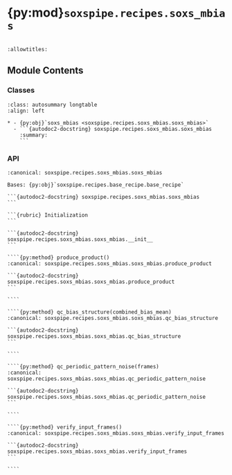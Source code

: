 # {py:mod}`soxspipe.recipes.soxs_mbias`

```{py:module} soxspipe.recipes.soxs_mbias
```

```{autodoc2-docstring} soxspipe.recipes.soxs_mbias
:allowtitles:
```

## Module Contents

### Classes

````{list-table}
:class: autosummary longtable
:align: left

* - {py:obj}`soxs_mbias <soxspipe.recipes.soxs_mbias.soxs_mbias>`
  - ```{autodoc2-docstring} soxspipe.recipes.soxs_mbias.soxs_mbias
    :summary:
    ```
````

### API

`````{py:class} soxs_mbias(log, settings=False, inputFrames=[], verbose=False, overwrite=False)
:canonical: soxspipe.recipes.soxs_mbias.soxs_mbias

Bases: {py:obj}`soxspipe.recipes.base_recipe.base_recipe`

```{autodoc2-docstring} soxspipe.recipes.soxs_mbias.soxs_mbias
```

```{rubric} Initialization
```

```{autodoc2-docstring} soxspipe.recipes.soxs_mbias.soxs_mbias.__init__
```

````{py:method} produce_product()
:canonical: soxspipe.recipes.soxs_mbias.soxs_mbias.produce_product

```{autodoc2-docstring} soxspipe.recipes.soxs_mbias.soxs_mbias.produce_product
```

````

````{py:method} qc_bias_structure(combined_bias_mean)
:canonical: soxspipe.recipes.soxs_mbias.soxs_mbias.qc_bias_structure

```{autodoc2-docstring} soxspipe.recipes.soxs_mbias.soxs_mbias.qc_bias_structure
```

````

````{py:method} qc_periodic_pattern_noise(frames)
:canonical: soxspipe.recipes.soxs_mbias.soxs_mbias.qc_periodic_pattern_noise

```{autodoc2-docstring} soxspipe.recipes.soxs_mbias.soxs_mbias.qc_periodic_pattern_noise
```

````

````{py:method} verify_input_frames()
:canonical: soxspipe.recipes.soxs_mbias.soxs_mbias.verify_input_frames

```{autodoc2-docstring} soxspipe.recipes.soxs_mbias.soxs_mbias.verify_input_frames
```

````

`````
